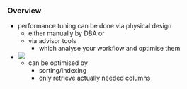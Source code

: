 ### Overview
+ performance tuning can be done via physical design
	+ either manually by DBA or
	+ via advisor tools
		+ which analyse your workflow and optimise them
+ ![](../../z_images/Pasted%20image%2020220505104037.png)
	+ can be optimised by 
		+ sorting/indexing
		+ only retrieve actually needed columns